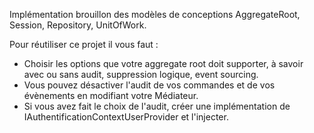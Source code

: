 Implémentation brouillon des modèles de conceptions AggregateRoot, Session, Repository, UnitOfWork.

Pour réutiliser ce projet il vous faut :
- Choisir les options que votre aggregate root doit supporter, à savoir avec ou sans audit, suppression logique, event sourcing.
- Vous pouvez désactiver l'audit de vos commandes et de vos évènements en modifiant votre Médiateur.
- Si vous avez fait le choix de l'audit, créer une implémentation de IAuthentificationContextUserProvider et l'injecter.